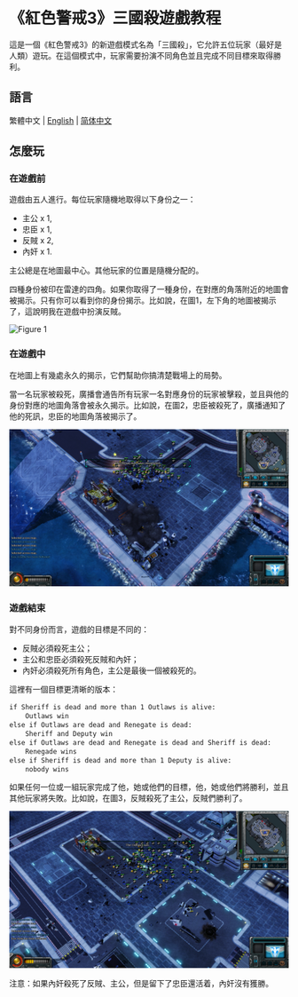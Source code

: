 # 《紅色警戒3》三國殺遊戲教程

這是一個《紅色警戒3》的新遊戲模式名為「三國殺」，它允許五位玩家（最好是人類）遊玩。在這個模式中，玩家需要扮演不同角色並且完成不同目標來取得勝利。

## 語言

繁體中文 | [English](./READMES/README.md) | [简体中文](./READMES/README.chs.md)

## 怎麼玩

### 在遊戲前

遊戲由五人進行。每位玩家隨機地取得以下身份之一：

- 主公 x 1, 
- 忠臣 x 1, 
- 反賊 x 2, 
- 內奸 x 1. 

主公總是在地圖最中心。其他玩家的位置是隨機分配的。

四種身份被印在雷達的四角。如果你取得了一種身份，在對應的角落附近的地圖會被揭示。只有你可以看到你的身份揭示。比如說，在圖1，左下角的地圖被揭示了，這說明我在遊戲中扮演反賊。

![Figure 1](./Figures/Figure-1.png)

### 在遊戲中

在地圖上有幾處永久的揭示，它們幫助你搞清楚戰場上的局勢。

當一名玩家被殺死，廣播會通告所有玩家一名對應身份的玩家被擊殺，並且與他的身份對應的地圖角落會被永久揭示。比如說，在圖2，忠臣被殺死了，廣播通知了他的死訊，忠臣的地圖角落被揭示了。

![Figure 2](./Figures/Figure-2.png)

### 遊戲結束

對不同身份而言，遊戲的目標是不同的：

- 反賊必須殺死主公；
- 主公和忠臣必須殺死反賊和內奸；
- 內奸必須殺死所有角色，主公是最後一個被殺死的。

這裡有一個目標更清晰的版本：

```
if Sheriff is dead and more than 1 Outlaws is alive:
	Outlaws win
else if Outlaws are dead and Renegate is dead:
	Sheriff and Deputy win
else if Outlaws are dead and Renegate is dead and Sheriff is dead:
	Renegade wins
else if Sheriff is dead and more than 1 Deputy is alive:
	nobody wins
```

如果任何一位或一組玩家完成了他，她或他們的目標，他，她或他們將勝利，並且其他玩家將失敗。比如說，在圖3，反賊殺死了主公，反賊們勝利了。

![Figure 3](./Figures/Figure-3.png)

注意：如果內奸殺死了反賊、主公，但是留下了忠臣還活着，內奸沒有獲勝。


